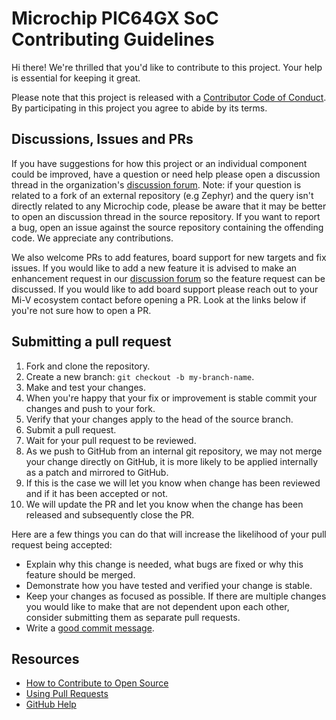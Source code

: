 # Microchip PIC64GX SoC Contributing Guidelines

[fork]: /fork
[pr]: /compare
[style]: https://standardjs.com/
[code-of-conduct]: CODE_OF_CONDUCT.md
[discussion-forum]: https://github.com/pic64gx/pic64gx-documentation/discussions

Hi there! We're thrilled that you'd like to contribute to this project. Your help is essential for keeping it great.

Please note that this project is released with a [Contributor Code of Conduct][code-of-conduct]. By participating in this project you agree to abide by its terms.

## Discussions, Issues and PRs

If you have suggestions for how this project or an individual component could be improved, have a question or need help please open a discussion thread in the organization's [discussion forum](discussion-forum).
Note: if your question is related to a fork of an external repository (e.g Zephyr) and the query isn't directly related to any Microchip code, please be aware that it may be better to open an discussion thread in the source repository.
If you want to report a bug, open an issue against the source repository containing the offending code.
We appreciate any contributions.

We also welcome PRs to add features, board support for new targets and fix issues. If you would like to add a new feature it is advised to make an enhancement request in our [discussion forum](discussion-forum) so the feature request can be discussed. If you would like to add board support please reach out to your Mi-V ecosystem contact before opening a PR. Look at the links below if you're not sure how to open a PR.

## Submitting a pull request

1. Fork and clone the repository.
1. Create a new branch: `git checkout -b my-branch-name`.
1. Make and test your changes.
1. When you're happy that your fix or improvement is stable commit your changes and push to your fork.
1. Verify that your changes apply to the head of the source branch.
1. Submit a pull request.
1. Wait for your pull request to be reviewed.
1. As we push to GitHub from an internal git repository, we may not merge your change directly on GitHub, it is more likely to be applied internally as a patch and mirrored to GitHub.
1. If this is the case we will let you know when change has been reviewed and if it has been accepted or not.
1. We will update the PR and let you know when the change has been released and subsequently close the PR.

Here are a few things you can do that will increase the likelihood of your pull request being accepted:

- Explain why this change is needed, what bugs are fixed or why this feature should be merged.
- Demonstrate how you have tested and verified your change is stable.
- Keep your changes as focused as possible. If there are multiple changes you would like to make that are not dependent upon each other, consider submitting them as separate pull requests.
- Write a [good commit message](http://tbaggery.com/2008/04/19/a-note-about-git-commit-messages.html).

## Resources

- [How to Contribute to Open Source](https://opensource.guide/how-to-contribute/)
- [Using Pull Requests](https://help.github.com/articles/about-pull-requests/)
- [GitHub Help](https://help.github.com)
